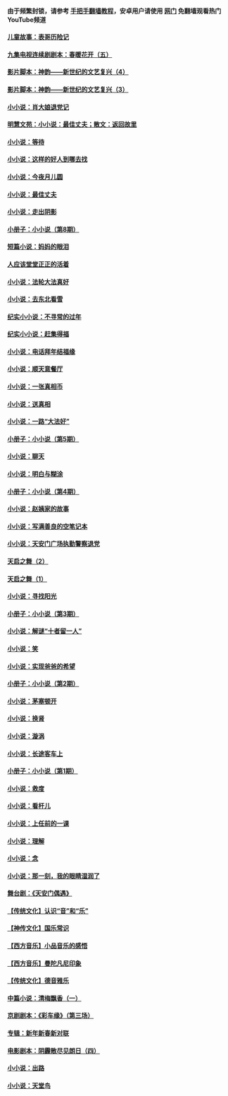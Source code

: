 #### 由于频繁封锁，请参考 [手把手翻墙教程](https://github.com/gfw-breaker/guides/wiki/)，安卓用户请使用 [网门](https://github.com/gfw-breaker/nogfw/blob/master/dl.md?t=05090001) 免翻墙观看热门YouTube频道 

#### [儿童故事：表哥历险记](../pages/328/383535.md?t=05090001) 

#### [九集电视连续剧剧本：春暖花开（五）](../pages/328/275919.md?t=05090001) 

#### [影片脚本：神韵——新世纪的文艺复兴（4）](../pages/328/266089.md?t=05090001) 

#### [影片脚本：神韵——新世纪的文艺复兴（3）](../pages/328/266087.md?t=05090001) 

#### [小小说：肖大娘退党记](../pages/328/239807.md?t=05090001) 

#### [明慧文苑：小小说：最佳丈夫；散文：返回故里](../pages/328/3439.md?t=05090001) 

#### [小小说：等待](../pages/328/223927.md?t=05090001) 

#### [小小说：这样的好人到哪去找](../pages/328/209396.md?t=05090001) 

#### [小小说：今夜月儿圆](../pages/328/193588.md?t=05090001) 

#### [小小说：最佳丈夫](../pages/328/190938.md?t=05090001) 

#### [小小说：走出阴影](../pages/328/190744.md?t=05090001) 

#### [小册子：小小说（第8期）](../pages/328/188202.md?t=05090001) 

#### [短篇小说：妈妈的眼泪](../pages/328/187712.md?t=05090001) 

#### [人应该堂堂正正的活着](../pages/328/182430.md?t=05090001) 

#### [小小说：法轮大法真好](../pages/328/174669.md?t=05090001) 

#### [小小说：去东北看雪](../pages/328/173882.md?t=05090001) 

#### [纪实小小说：不寻常的过年](../pages/328/173187.md?t=05090001) 

#### [纪实小小说：赶集得福](../pages/328/172652.md?t=05090001) 

#### [小小说：电话拜年结福缘](../pages/328/172533.md?t=05090001) 

#### [小小说：顺天意餐厅](../pages/328/170182.md?t=05090001) 

#### [小小说：一张真相币](../pages/328/169410.md?t=05090001) 

#### [小小说：送真相](../pages/328/166713.md?t=05090001) 

#### [小小说：一路“大法好”](../pages/328/162016.md?t=05090001) 

#### [小册子：小小说（第5期）](../pages/328/161131.md?t=05090001) 

#### [小小说：聊天](../pages/328/159640.md?t=05090001) 

#### [小小说：明白与糊涂](../pages/328/158101.md?t=05090001) 

#### [小册子：小小说（第4期）](../pages/328/158006.md?t=05090001) 

#### [小小说：赵姨家的故事](../pages/328/157843.md?t=05090001) 

#### [小小说：写满善良的空笔记本](../pages/328/157382.md?t=05090001) 

#### [小小说：天安门广场执勤警察退党](../pages/328/156982.md?t=05090001) 

#### [天启之舞（2）](../pages/328/153440.md?t=05090001) 

#### [天启之舞（1）](../pages/328/153439.md?t=05090001) 

#### [小小说：寻找阳光](../pages/328/153065.md?t=05090001) 

#### [小册子：小小说（第3期）](../pages/328/151715.md?t=05090001) 

#### [小小说：解谜“十者留一人”](../pages/328/148967.md?t=05090001) 

#### [小小说：笑](../pages/328/148905.md?t=05090001) 

#### [小小说：实现爸爸的希望](../pages/328/148096.md?t=05090001) 

#### [小册子：小小说（第2期）](../pages/328/147214.md?t=05090001) 

#### [小小说：茅塞顿开](../pages/328/147030.md?t=05090001) 

#### [小小说：换肾](../pages/328/146770.md?t=05090001) 

#### [小小说：漩涡](../pages/328/146683.md?t=05090001) 

#### [小小说：长途客车上](../pages/328/145076.md?t=05090001) 

#### [小册子：小小说（第1期）](../pages/328/143963.md?t=05090001) 

#### [小小说：救度](../pages/328/143927.md?t=05090001) 

#### [小小说：看杆儿](../pages/328/142137.md?t=05090001) 

#### [小小说：上任前的一课](../pages/328/140808.md?t=05090001) 

#### [小小说：理解](../pages/328/140476.md?t=05090001) 

#### [小小说：念](../pages/328/139513.md?t=05090001) 

#### [小小说：那一刻，我的眼睛湿润了](../pages/328/138476.md?t=05090001) 

#### [舞台剧：《天安门偶遇》](../pages/328/117155.md?t=05090001) 

#### [【传统文化】认识“音”和“乐”](../pages/328/108667.md?t=05090001) 

#### [【神传文化】国乐常识](../pages/328/104225.md?t=05090001) 

#### [【西方音乐】小品音乐的感悟](../pages/328/102924.md?t=05090001) 

#### [【西方音乐】曼陀凡尼印象](../pages/328/102922.md?t=05090001) 

#### [【传统文化】德音雅乐](../pages/328/102923.md?t=05090001) 

#### [中篇小说：清梅飘香（一）](../pages/328/101058.md?t=05090001) 

#### [京剧剧本：《彩车缘》（第三场）](../pages/328/96434.md?t=05090001) 

#### [专辑：新年新春新对联](../pages/328/94991.md?t=05090001) 

#### [电影剧本：阴霾散尽见朗日（四）](../pages/328/87081.md?t=05090001) 

#### [小小说：出路](../pages/328/84848.md?t=05090001) 

#### [小小说：天堂鸟](../pages/328/83084.md?t=05090001) 

